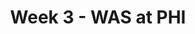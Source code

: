 ---
layout: game
title: Week 3 - WAS at PHI
season: 2014
game_id: 2014_03_WAS_PHI
away_team: WAS
home_team: PHI
---